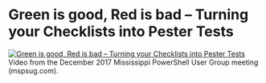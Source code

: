 ﻿# Green is good, Red is bad – Turning your Checklists into Pester Tests

[![Green is good, Red is bad – Turning your Checklists into Pester Tests](https://i4.ytimg.com/vi/wCsd6HlMaYw/hqdefault.jpg "Green is good, Red is bad – Turning your Checklists into Pester Tests")](https://www.youtube.com/watch?v=wCsd6HlMaYw)
Video from the December 2017 Mississippi PowerShell User Group meeting (mspsug.com).


